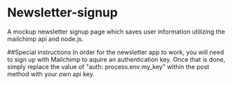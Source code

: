 # Newsletter-signup

A mockup newsletter signup page which saves user information utilizing
the mailchimp api and node.js.

##Special instructions
In order for the newsletter app to work, you will need to sign up with Mailchimp to aquire an
authentication key. Once that is done, simply replace the value of "auth: process.env.my_key" within
the post method with your own api key.
